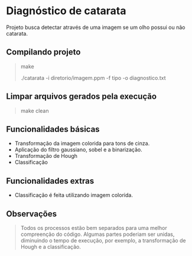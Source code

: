 # Diagnóstico de catarata
Projeto busca detectar através de uma imagem se um olho possui ou não catarata. 

## Compilando projeto
> make
>
> ./catarata​ ​-i​ ​diretorio/imagem.ppm​ -f​ tipo​ -o​​ diagnostico.txt

## Limpar arquivos gerados pela execução
> make clean

## Funcionalidades básicas
* Transformação da imagem colorida para tons de cinza.
* Aplicação do filtro gaussiano, sobel e a binarização.
* Transformação de Hough
* Classificação

## Funcionalidades extras
* Classificação é feita utilizando imagem colorida. 

## Observações
> Todos os processos estão bem separados para uma melhor compreenção do código. Algumas partes poderiam ser unidas, diminuindo o tempo de execução, por exemplo, a transformação de Hough e a classificação. 



